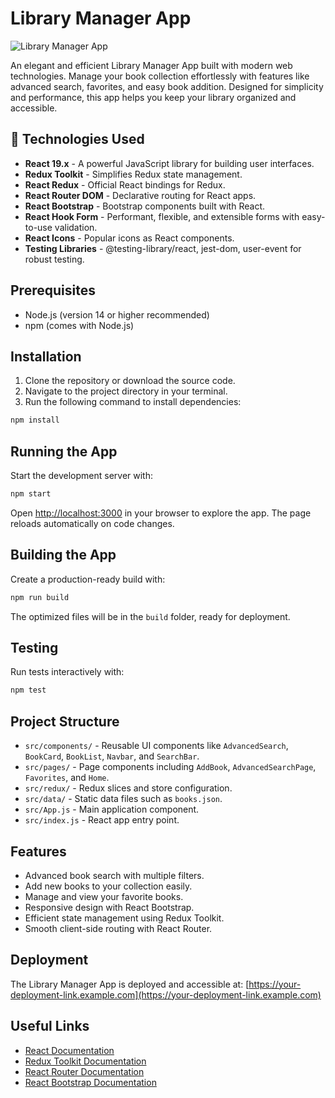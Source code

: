 # Library Manager App

![Library Manager App](https://img.shields.io/badge/Library%20Manager-App-blue?style=for-the-badge&logo=appveyor)

An elegant and efficient Library Manager App built with modern web technologies. Manage your book collection effortlessly with features like advanced search, favorites, and easy book addition. Designed for simplicity and performance, this app helps you keep your library organized and accessible.

## 🚀 Technologies Used

- **React 19.x** - A powerful JavaScript library for building user interfaces.
- **Redux Toolkit** - Simplifies Redux state management.
- **React Redux** - Official React bindings for Redux.
- **React Router DOM** - Declarative routing for React apps.
- **React Bootstrap** - Bootstrap components built with React.
- **React Hook Form** - Performant, flexible, and extensible forms with easy-to-use validation.
- **React Icons** - Popular icons as React components.
- **Testing Libraries** - @testing-library/react, jest-dom, user-event for robust testing.

## Prerequisites

- Node.js (version 14 or higher recommended)
- npm (comes with Node.js)

## Installation

1. Clone the repository or download the source code.
2. Navigate to the project directory in your terminal.
3. Run the following command to install dependencies:

```bash
npm install
```

## Running the App

Start the development server with:

```bash
npm start
```

Open [http://localhost:3000](http://localhost:3000) in your browser to explore the app. The page reloads automatically on code changes.

## Building the App

Create a production-ready build with:

```bash
npm run build
```

The optimized files will be in the `build` folder, ready for deployment.

## Testing

Run tests interactively with:

```bash
npm test
```

## Project Structure

- `src/components/` - Reusable UI components like `AdvancedSearch`, `BookCard`, `BookList`, `Navbar`, and `SearchBar`.
- `src/pages/` - Page components including `AddBook`, `AdvancedSearchPage`, `Favorites`, and `Home`.
- `src/redux/` - Redux slices and store configuration.
- `src/data/` - Static data files such as `books.json`.
- `src/App.js` - Main application component.
- `src/index.js` - React app entry point.

## Features

- Advanced book search with multiple filters.
- Add new books to your collection easily.
- Manage and view your favorite books.
- Responsive design with React Bootstrap.
- Efficient state management using Redux Toolkit.
- Smooth client-side routing with React Router.

## Deployment

The Library Manager App is deployed and accessible at: [https://your-deployment-link.example.com](https://your-deployment-link.example.com)

## Useful Links

- [React Documentation](https://reactjs.org/)
- [Redux Toolkit Documentation](https://redux-toolkit.js.org/)
- [React Router Documentation](https://reactrouter.com/)
- [React Bootstrap Documentation](https://react-bootstrap.github.io/)



